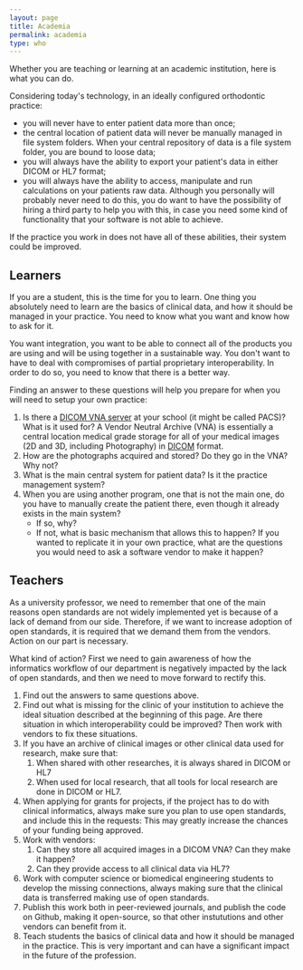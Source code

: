 ```yaml
---
layout: page
title: Academia
permalink: academia
type: who
---
```


Whether you are teaching or learning at an academic institution, here is what you can do.

Considering today's technology, in an ideally configured orthodontic practice:

- you will never have to enter patient data more than once;
- the central location of patient data will never be manually managed in file system folders. When your central repository of data is a file system folder, you are bound to loose data;
- you will always have the ability to export your patient's data in either DICOM or HL7 format;
- you will always have the ability to access, manipulate and run calculations on your patients raw data. Although you personally will probably never need to do this, you do want to have the possibility of hiring a third party to help you with this, in case you need some kind of functionality that your software is not able to achieve.

If the practice you work in does not have all of these abilities, their system could be improved.

## Learners

If you are a student, this is the time for you to learn. One thing you absolutely need to learn are the basics of clinical data, and how it should be managed in your practice. You need to know what you want and know how to ask for it. 

You want integration, you want to be able to connect all of the products you are using and will be using together in a sustainable way. You don't want to have to deal with compromises of partial proprietary interoperability. In order to do so, you need to know that there is a better way.

Finding an answer to these questions will help you prepare for when you will need to setup your own practice:

1. Is there a [DICOM VNA server](https://en.wikipedia.org/wiki/Vendor_Neutral_Archive) at your school (it might be called PACS)? What is it used for? A Vendor Neutral Archive (VNA) is essentially a central location medical grade storage for all of your medical images (2D and 3D, including Photography) in [DICOM](https://dicomstandard.org) format.
2. How are the photographs acquired and stored? Do they go in the VNA? Why not?
3. What is the main central system for patient data? Is it the practice management system?
4. When you are using another program, one that is not the main one, do you have to manually create the patient there, even though it already exists in the main system?
    - If so, why?
    - If not, what is basic mechanism that allows this to happen? If you wanted to replicate it in your own practice, what are the questions you would need to ask a software vendor to make it happen?

## Teachers

As a university professor, we need to remember that one of the main reasons open standards are not widely implemented yet is because of a lack of demand from our side. Therefore, if we want to increase adoption of open standards, it is required that we demand them from the vendors. Action on our part is necessary.

What kind of action? First we need to gain awareness of how the informatics workflow of our department is negatively impacted by the lack of open standards, and then we need to move forward to rectify this.

1. Find out the answers to same questions above.
2. Find out what is missing for the clinic of your institution to achieve the ideal situation described at the beginning of this page. Are there situation in which interoperability could be improved? Then work with vendors to fix these situations. 
3. If you have an archive of clinical images or other clinical data used for research, make sure that:
   1. When shared with other researches, it is always shared in DICOM or HL7
   2. When used for local research, that all tools for local research are done in DICOM or HL7.
4. When applying for grants for projects, if the project has to do with clinical informatics, always make sure you plan to use open standards, and include this in the requests: This may greatly increase the chances of your funding being approved.
4. Work with vendors:
   1. Can they store all acquired images in a DICOM VNA? Can they make it happen?
   2. Can they provide access to all clinical data via HL7?
5. Work with computer science or biomedical engineering students to develop the missing connections, always making sure that the clinical data is transferred making use of open standards.
6. Publish this work both in peer-reviewed journals, and publish the code on Github, making it open-source, so that other instututions and other vendors can benefit from it.
7. Teach students the basics of clinical data and how it should be managed in the practice. This is very important and can have a significant impact in the future of the profession.